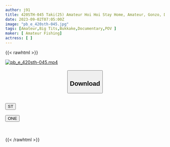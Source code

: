 ```yaml
---
author: j91
title: 420STH-045 Taki(25) Amateur Hoi Hoi Stay Home, Amateur, Gonzo, Documentary, Match App, Taken Home, 25 Years Old, Real Estate Office, No Boyfriend, Tall, Big Breasts, 2 Shots, Facial, Personal Shooting (Yina Taki)
date: 2023-09-02T07:05:00Z
image: "pb_e_420sth-045.jpg"
tags: [Amateur,Big Tits,Bukkake,Documentary,POV ]
maker: [ Amateur Fishing]
actress: [ ]
---
```



{{< rawhtml >}}

<div class="video" data-videoid="gP21Q0Q02wtvZO">
    <a href="javascript:;">
        <img src="https://my.j91.asia/posts/pb_e_420sth-045/pb_e_420sth-045.jpg" width="WIDTH" height="HEIGHT" alt="pb_e_420sth-045.mp4" loading="lazy">
    </a>
</div>

<script type="text/javascript" src="https://j91.asia/asset/on-demand-st.js"></script>

<br>
  <link rel="stylesheet" href="https://j91.asia/asset/bs5.css">
  
  <center>
  <button class="btn btn-primary" type="button" data-bs-toggle="collapse" data-bs-target=".multi-collapse" aria-expanded="false" aria-controls="multiCollapseExample1 multiCollapseExample2"><h2>Download</h2></button></center>
</p>
<div class="row">
  <div class="col">
    <div class="collapse multi-collapse" id="multiCollapseExample1">
      <div class="card card-body">
	      	      <br>
<div class="buttons">  
<a href="https://streamtape.to/v/gP21Q0Q02wtvZO"><button class="btn-hover color-3"><i class="fa fa-download"></i> ST</button></a></div>
    </div>
  </div>
</div>
  <div class="col">
    <div class="collapse multi-collapse" id="multiCollapseExample2">
      <div class="card card-body">
	      <br>
<div class="buttons">
    <a href="https://oneupload.to/9pd637lmyhua"><button class="btn-hover color-9"><i class="fa fa-download"></i> ONE</button></a></div>
<br><br>
      </div>
    </div>
  </div>
</div>

{{< /rawhtml >}}
